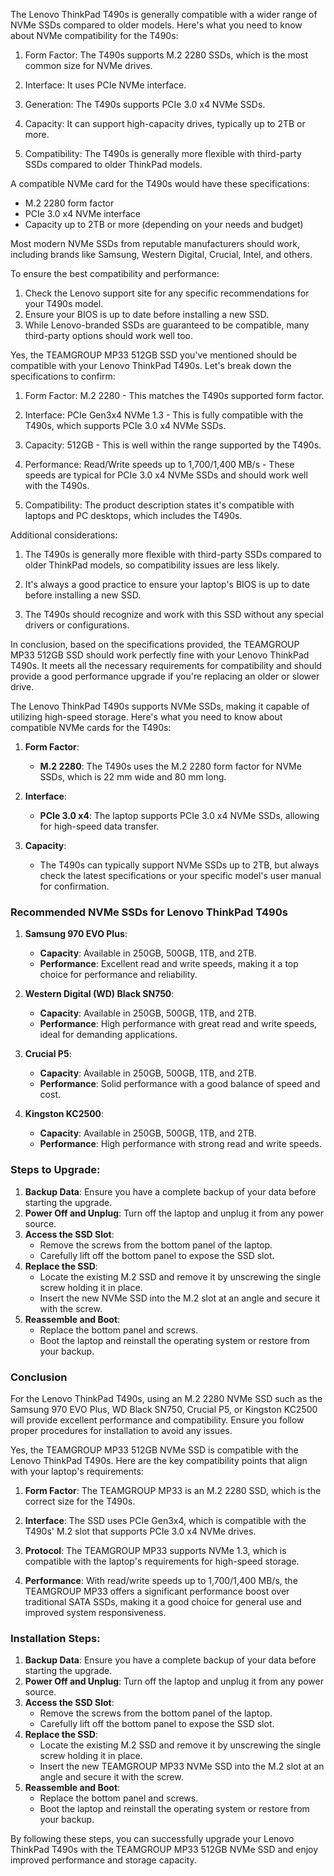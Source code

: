 The Lenovo ThinkPad T490s is generally compatible with a wider range of NVMe SSDs compared to older models. Here's what you need to know about NVMe compatibility for the T490s:

1. Form Factor:
   The T490s supports M.2 2280 SSDs, which is the most common size for NVMe drives.

2. Interface:
   It uses PCIe NVMe interface.

3. Generation:
   The T490s supports PCIe 3.0 x4 NVMe SSDs.

4. Capacity:
   It can support high-capacity drives, typically up to 2TB or more.

5. Compatibility:
   The T490s is generally more flexible with third-party SSDs compared to older ThinkPad models.

A compatible NVMe card for the T490s would have these specifications:

- M.2 2280 form factor
- PCIe 3.0 x4 NVMe interface
- Capacity up to 2TB or more (depending on your needs and budget)

Most modern NVMe SSDs from reputable manufacturers should work, including brands like Samsung, Western Digital, Crucial, Intel, and others.

To ensure the best compatibility and performance:

1. Check the Lenovo support site for any specific recommendations for your T490s model.
2. Ensure your BIOS is up to date before installing a new SSD.
3. While Lenovo-branded SSDs are guaranteed to be compatible, many third-party options should work well too.

Yes, the TEAMGROUP MP33 512GB SSD you've mentioned should be compatible with your Lenovo ThinkPad T490s. Let's break down the specifications to confirm:

1. Form Factor: M.2 2280 - This matches the T490s supported form factor.

2. Interface: PCIe Gen3x4 NVMe 1.3 - This is fully compatible with the T490s, which supports PCIe 3.0 x4 NVMe SSDs.

3. Capacity: 512GB - This is well within the range supported by the T490s.

4. Performance: Read/Write speeds up to 1,700/1,400 MB/s - These speeds are typical for PCIe 3.0 x4 NVMe SSDs and should work well with the T490s.

5. Compatibility: The product description states it's compatible with laptops and PC desktops, which includes the T490s.

Additional considerations:

1. The T490s is generally more flexible with third-party SSDs compared to older ThinkPad models, so compatibility issues are less likely.

2. It's always a good practice to ensure your laptop's BIOS is up to date before installing a new SSD.

3. The T490s should recognize and work with this SSD without any special drivers or configurations.

In conclusion, based on the specifications provided, the TEAMGROUP MP33 512GB SSD should work perfectly fine with your Lenovo ThinkPad T490s. It meets all the necessary requirements for compatibility and should provide a good performance upgrade if you're replacing an older or slower drive.

The Lenovo ThinkPad T490s supports NVMe SSDs, making it capable of utilizing high-speed storage. Here's what you need to know about compatible NVMe cards for the T490s:

1. **Form Factor**:
   - **M.2 2280**: The T490s uses the M.2 2280 form factor for NVMe SSDs, which is 22 mm wide and 80 mm long.

2. **Interface**:
   - **PCIe 3.0 x4**: The laptop supports PCIe 3.0 x4 NVMe SSDs, allowing for high-speed data transfer.

3. **Capacity**:
   - The T490s can typically support NVMe SSDs up to 2TB, but always check the latest specifications or your specific model's user manual for confirmation.

### Recommended NVMe SSDs for Lenovo ThinkPad T490s

1. **Samsung 970 EVO Plus**:
   - **Capacity**: Available in 250GB, 500GB, 1TB, and 2TB.
   - **Performance**: Excellent read and write speeds, making it a top choice for performance and reliability.

2. **Western Digital (WD) Black SN750**:
   - **Capacity**: Available in 250GB, 500GB, 1TB, and 2TB.
   - **Performance**: High performance with great read and write speeds, ideal for demanding applications.

3. **Crucial P5**:
   - **Capacity**: Available in 250GB, 500GB, 1TB, and 2TB.
   - **Performance**: Solid performance with a good balance of speed and cost.

4. **Kingston KC2500**:
   - **Capacity**: Available in 250GB, 500GB, 1TB, and 2TB.
   - **Performance**: High performance with strong read and write speeds.

### Steps to Upgrade:

1. **Backup Data**: Ensure you have a complete backup of your data before starting the upgrade.
2. **Power Off and Unplug**: Turn off the laptop and unplug it from any power source.
3. **Access the SSD Slot**:
   - Remove the screws from the bottom panel of the laptop.
   - Carefully lift off the bottom panel to expose the SSD slot.
4. **Replace the SSD**:
   - Locate the existing M.2 SSD and remove it by unscrewing the single screw holding it in place.
   - Insert the new NVMe SSD into the M.2 slot at an angle and secure it with the screw.
5. **Reassemble and Boot**:
   - Replace the bottom panel and screws.
   - Boot the laptop and reinstall the operating system or restore from your backup.

### Conclusion

For the Lenovo ThinkPad T490s, using an M.2 2280 NVMe SSD such as the Samsung 970 EVO Plus, WD Black SN750, Crucial P5, or Kingston KC2500 will provide excellent performance and compatibility. Ensure you follow proper procedures for installation to avoid any issues.

Yes, the TEAMGROUP MP33 512GB NVMe SSD is compatible with the Lenovo ThinkPad T490s. Here are the key compatibility points that align with your laptop's requirements:

1. **Form Factor**: The TEAMGROUP MP33 is an M.2 2280 SSD, which is the correct size for the T490s.

2. **Interface**: The SSD uses PCIe Gen3x4, which is compatible with the T490s' M.2 slot that supports PCIe 3.0 x4 NVMe drives.

3. **Protocol**: The TEAMGROUP MP33 supports NVMe 1.3, which is compatible with the laptop's requirements for high-speed storage.

4. **Performance**: With read/write speeds up to 1,700/1,400 MB/s, the TEAMGROUP MP33 offers a significant performance boost over traditional SATA SSDs, making it a good choice for general use and improved system responsiveness.

### Installation Steps:

1. **Backup Data**: Ensure you have a complete backup of your data before starting the upgrade.
2. **Power Off and Unplug**: Turn off the laptop and unplug it from any power source.
3. **Access the SSD Slot**:
   - Remove the screws from the bottom panel of the laptop.
   - Carefully lift off the bottom panel to expose the SSD slot.
4. **Replace the SSD**:
   - Locate the existing M.2 SSD and remove it by unscrewing the single screw holding it in place.
   - Insert the new TEAMGROUP MP33 NVMe SSD into the M.2 slot at an angle and secure it with the screw.
5. **Reassemble and Boot**:
   - Replace the bottom panel and screws.
   - Boot the laptop and reinstall the operating system or restore from your backup.

By following these steps, you can successfully upgrade your Lenovo ThinkPad T490s with the TEAMGROUP MP33 512GB NVMe SSD and enjoy improved performance and storage capacity.
